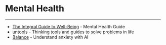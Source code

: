 # Mental Health

---

- [The Integral Guide to Well-Being](https://integralguide.com/) - Mental Health Guide
- [untools](https://untools.co/) - Thinking tools and guides to solve problems in life
- [Balance](https://balance.dvy.io/) - Understand anxiety with AI

